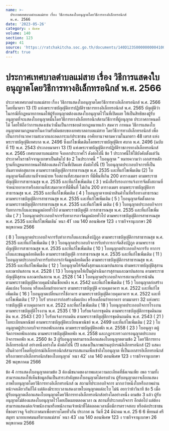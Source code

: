 ```yaml
---
name: >-
  ประกาศเทศบาลตำบลแม่สาย เรื่อง วิธีการแสดงใบอนุญาตโดยวิธีการทางอิเล็กทรอนิกส์
  พ.ศ. 2566
date: '2023-05-26'
category: ง พิเศษ
volume: 140
section: 123
page: 41
source: 'https://ratchakitcha.soc.go.th/documents/140D123S0000000004100.pdf'
draft: true
---
```


# ประกาศเทศบาลตำบลแม่สาย เรื่อง วิธีการแสดงใบอนุญาตโดยวิธีการทางอิเล็กทรอนิกส์ พ.ศ. 2566

ประกาศเทศบาลตำบลแม่สาย เรื่อง วิธีการแสดงใบอนุญาตโดยวิธีการทางอิเล็กทรอนิกส์ พ.ศ. 2566 โดยที่มาตรา 13 (1) แห่งพระราชบัญญัติการปฏิบัติราชการทางอิเล็กทรอนิกส์ พ.ศ. 2565 บัญญัติว่าในกรณีที่กฎหมายกาหนดให้ผู้รับอนุญาตต้องแสดงใบอนุญาตไว้ในที่เปิดเผย ให้เป็นสิทธิของผู้รับอนุญาตที่จะแสดงใบอนุญาตนั้นโดยวิธีการทางอิเล็กทรอนิกส์ตามวิธีการที่ผู้อนุญาต ประกาศกาหนดก็ได้ โดยให้ถือว่าการแสดงเช่นว่านั้นเป็นการชอบด้วยกฎหมายแล้ว สมควร กาหนด วิธีการแสดงใบอนุญาตตามกฎหมายในควำมรับผิดชอบของเทศบาลตาบลแม่สาย โดยวิธีการทางอิเล็กทรอนิกส์ เพื่อเป็นการอำนวยความสะดวกและลดภาระแก่ประชาชน อาศัยอานาจตามความในมาตรา 48 เตรส แห่งพระราชบัญญัติเทศบาล พ.ศ. 2496 ซึ่งแก้ไขเพิ่มเติมโดยพระราชบัญญัติเท ศบาล พ.ศ. 2496 (ฉบับที่ 11) พ.ศ. 2543 ประกอบมาตรา 13 (1) แห่งพระราชบัญญัติการปฏิบัติราชการทางอิเล็กทรอนิกส์ พ.ศ. 2565 เทศบาลตาบลแม่สาย จึงออกประกาศไว้ ดังต่อไปนี้ ข้อ 1 ประกาศนี้ให้ใช้บังคับตั้งแต่วันประกาศในราชกิจจานุเบกษาเป็นต้นไป ข้อ 2 ในประกาศนี้ “ ใบอนุญาต ” หมายความว่า เอกสารหลักฐานที่กฎหมายกาหนดให้ต้องแสดงไว้ในที่เปิดเผย ดังต่อไปนี้ (1) ใบอนุญาตประกอบกิจการที่เป็นอันตรายต่อสุขภาพ ตามพระราชบัญญัติการสาธารณสุข พ.ศ. 2535 และที่แก้ไขเพิ่มเติม (2) ใบอนุญาตจัดตั้งสถานที่จาหน่ายห รือสถานที่สะสมอาหาร ที่มีพื้นที่เกิน 200 ตารางเมตร ตามพระราชบัญญัติการสาธารณสุข พ.ศ. 2535 และที่แก้ไขเพิ่มเติม ( 3 ) หนังสือรับรองการแจ้งการจัดตั้งสถานที่จำหน่ายอาหารหรือสถานที่สะสมอาหารที่มีพื้นที่ ไม่เกิน 200 ตารางเมตร ตามพระราชบัญญัติการสาธารณสุข พ.ศ. 2535 และที่แก้ไขเพิ่มเติม ( 4 ) ใบอนุญาตจาหน่ายสินค้าในที่หรือทางสาธารณะ ตามพระราชบัญญัติการสาธารณสุข พ.ศ. 2535 และที่แก้ไขเพิ่มเติม ( 5 ) ใบอนุญาตจัดตั้งตลาด ตามพระราชบัญญัติการสาธารณสุข พ.ศ. 2535 และที่แก้ไขเพิ่ มเติม ( 6 ) ใบอนุญาตประกอบกิจการรับทาการเก็บและขนมูลฝอยทั่วไป ตามพระราชบัญญัติ การสาธารณสุข พ.ศ. 2535 และที่แก้ไขเพิ่มเติม ( 7 ) ใบอนุญาตประกอบกิจการรับทาการกาจัดมูลฝอยทั่วไป ตามพระราชบัญญัติการสาธารณสุข พ.ศ. 2535 และที่แก้ไขเพิ่มเติม ้ หนา 41 ่ เลม 140 ตอนพิเศษ 123 ง ราชกิจจานุเบกษา 26 พฤษภาคม 2566

( 8 ) ใบอนุญาตประกอบกิจการรับทำการเก็บและขนสิ่งปฏิกูล ตามพระราชบัญญัติการสาธารณสุข พ.ศ. 2535 และที่แก้ไขเพิ่มเติม ( 9 ) ใบอนุญาตประกอบกิจการรับทำการกาจัดสิ่งปฏิกูล ตามพระราชบัญญัติการสาธารณสุข พ.ศ. 2535 และที่แก้ไขเพิ่มเติม ( 10 ) ใบอนุญาตประกอบกิจการรับ ทาการเก็บและขนมูลฝอยติดเชื้อ ตามพระราชบัญญัติ การสาธารณสุข พ.ศ. 2535 และที่แก้ไขเพิ่มเติม ( 11 ) ใบอนุญาตประกอบกิจการรับทำการกำจัดมูลฝอยติดเชื้อ ตามพระราชบัญญัติการสาธารณสุข พ.ศ. 2535 และที่แก้ไขเพิ่มเติม ( 12 ) ใบอนุญาตให้จัดตั้งสุสานและฌาปนสถาน ตำมพระราชบัญญัติสุสานและฌาปนสถาน พ.ศ. 2528 ( 13 ) ใบอนุญาตให้เป็นผู้ดำเนินการสุสานและฌาปนสถาน ตามพระราชบัญญัติสุสาน และฌาปนสถาน พ.ศ. 2528 ( 14 ) ใบอนุญาตประกอบกิจการสถานบริการน้ามัน ตามพระราชบัญญัติควบคุมน้ำมันเชื้อเพลิง พ.ศ. 2542 และที่แก้ไขเพิ่มเติม ( 15 ) ใบอนุญาตก่อสร้าง ดัดแปลง รื้อถอน หรือเคลื่อนย้ายอาคาร ตามพระราชบัญญัติ ควบคุมอาคาร พ.ศ. 2522 และที่แก้ไขเพิ่มเติม ( 16 ) ใบอนุญาตเปลี่ยนการใช้อาคาร ตามพระราชบัญญัติควบคุมอาคาร พ.ศ. 2522 และที่แก้ไขเพิ่มเติม ( 17 ) ใบรั บรองการก่อสร้างดัดแปลง หรือเคลื่อนย้ายอาคาร ตามมาตรา 32 แห่งพระราชบัญญัติ ควบคุมอาคาร พ.ศ. 2522 และที่แก้ไขเพิ่มเติม ( 18 ) ใบอนุญาตประกอบกิจการโรงงาน ตามพระราชบัญญัติโรงงาน พ.ศ. 2535 ( 19 ) ใบรับแจ้งการขุดดิน ตามพระราชบัญญัติการขุดดินถมดิน พ.ศ. 2543 ( 20 ) ใบรับแจ้งการถมดิน ตามพระราชบัญญัติการขุดดินถมดิน พ.ศ. 2543 ( 21 ) ใบทะเบียนพาณิชย์ ตามพระราชบัญญัติทะเบียนพาณิชย์ พ.ศ. 2499 และที่แก้ไขเพิ่มเติม ( 22 ) ใบอนุญาตผู้ประกอบกิจการหอพักเอกชน ตามพระราชบัญญัติหอพัก พ.ศ. 2558 ( 23 ) ใบอนุญา ตผู้จัดการหอพักเอกชน ตามพระราชบัญญัติหอพัก พ.ศ. 2558 และกฎกระทรวงการอนุญาตประกอบกิจการหอพัก พ.ศ. 2560 ข้อ 3 ผู้รับอนุญาตสามารถเลือกแสดงใบอนุญาตตามข้อ 2 โดยวิธีการทางอิเล็กทรอนิกส์ อย่างหนึ่งอย่างใด ดังต่อไปนี้ (1) แสดงเป็นภาพผ่านอุปกรณ์อิเล็กทรอนิกส์ (2) แสดงเป็นคิวอาร์โคดที่อุปกรณ์อิเล็กทรอนิกส์สามารถสแกนเพื่อเข้าถึงใบอนุญาต ที่เป็นเอกสารอิเล็กทรอนิกส์หรือภาพทางอิเล็กทรอนิกส์ของใบอนุญาต ้ หนา 42 ่ เลม 140 ตอนพิเศษ 123 ง ราชกิจจานุเบกษา 26 พฤษภาคม 2566

ข้อ 4 การแสดงใบอนุญาตตามข้อ 3 ต้องมีขนาดของภาพและความละเอียดที่ชัดเจนเพีย งพอ รวมทั้งสามารถแสดงให้เห็นข้อมูลอันเป็นสาระสำคัญของใบอนุญาตได้ครบถ้วน ผู้รับอนุญาตอาจเลือกแสดงภาพใบอนุญาตโดยวิธีการทางอิเล็กทรอนิกส์ ณ สถานที่ประกอบกิจการ มากกว่าหนึ่งใบหรือภาพผ่านหน้าจอเดียวกันก็ได้ แต่ต้องมีระยะเวลาแสดงภาพใบอนุญาตแต่ละใบ ไม่น้ อยกว่าห้าวินาที ข้อ 5 เมื่อผู้รับอนุญาตเลือกแสดงใบอนุญาตโดยวิธีการทางอิเล็กทรอนิกส์อย่างใดอย่างหนึ่ง ตามข้อ 3 แล้ว ผู้รับอนุญาตไม่ต้องแสดงใบอนุญาตไว้โดยเปิดเผยตลอดเวลา ณ สถานที่ประกอบกิจการ อีกต่อไป แต่ต้องสามารถแสดงต่อเจ้าพนักงานหรือพนักงานเจ้าหน้าที่ได้ตลอดเวลาเมื่อมีการตรวจสอบ หรือต่อประชาชนที่ขอตรวจดู จึงประกาศมาเพื่อทราบโดยทั่วกัน ประกาศ ณ วันที่ 24 มีนำคม พ.ศ. 25 6 6 ชัยยนต์ ศรีสมุทร นายกเทศมนตรีตาบลแม่สาย ้ หนา 43 ่ เลม 140 ตอนพิเศษ 123 ง ราชกิจจานุเบกษา 26 พฤษภาคม 2566
